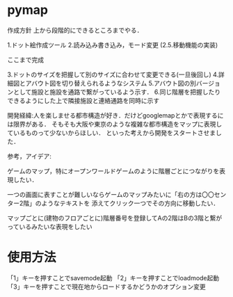 # pymap

作成方針
上から段階的にできるところまでやる．

1.ドット絵作成ツール
2.読み込み書き込み，モード変更
(2.5.移動機能の実装)

ここまで完成

3.ドットのサイズを把握して別のサイズに合わせて変更できる(一旦後回し)
4.詳細図とアバウト図を切り替えられるようなシステム
5.アバウト図の別バージョンとして施設と施設を通路で繋がっているよう示す．
6.同じ階層を把握したりできるようにした上で隣接施設と連絡通路を同時に示す



開発経緯:人を楽しませる都市構造が好き．だけどgooglemapとかで表現するには限界がある．
そもそも大阪や東京のような複雑な都市構造をマップに表現しているものって少ないからほしい．
といった考えから開発をスタートさせました．

参考，アイデア:

ゲームのマップ，特にオープンワールドゲームのように階層ごとにつながりを表現したい．

一つの画面に表すことが難しいならゲームのマップみたいに「右の方は〇〇センター2階」のようなテキストを
添えてクリック一つでその方向に移動したい．

マップごとに(建物のフロアごとに)階層番号を登録してAの2階はBの3階と繋がっているみたいな表現をしたい



# 使用方法

「1」キーを押すことでsavemode起動
「2」キーを押すことでloadmode起動
「3」キーを押すことで現在地からロードするかどうかのオプション変更


